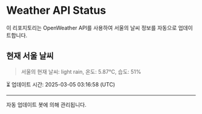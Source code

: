 
# Weather API Status

이 리포지토리는 OpenWeather API를 사용하여 서울의 날씨 정보를 자동으로 업데이트합니다.

## 현재 서울 날씨
> 서울의 현재 날씨: light rain, 온도: 5.87°C, 습도: 51%

⏳ 업데이트 시간: 2025-03-05 03:16:58 (UTC)

---
자동 업데이트 봇에 의해 관리됩니다.
